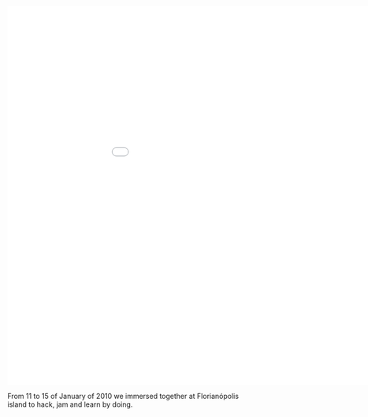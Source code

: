 

<iframe src="//player.vimeo.com/video/9180738?title=0&amp;byline=0&amp;portrait=0&amp;color=ffffff" width="1024" height="768" frameborder="0" webkitallowfullscreen mozallowfullscreen allowfullscreen></iframe>

From 11 to 15 of January of 2010 we immersed together at Florianópolis island to hack, jam and learn by doing.

<!-- tags: workshop, gallery; year: 2010 -->